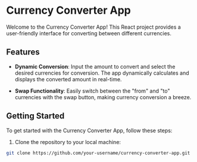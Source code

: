 # Currency Converter App

Welcome to the Currency Converter App! This React project provides a user-friendly interface for converting between different currencies.

## Features

- **Dynamic Conversion**: Input the amount to convert and select the desired currencies for conversion. The app dynamically calculates and displays the converted amount in real-time.

- **Swap Functionality**: Easily switch between the "from" and "to" currencies with the swap button, making currency conversion a breeze.

## Getting Started

To get started with the Currency Converter App, follow these steps:

1. Clone the repository to your local machine:

```bash
git clone https://github.com/your-username/currency-converter-app.git
```


